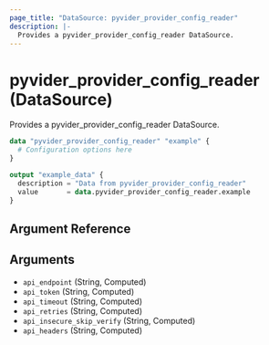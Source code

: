 ```yaml
---
page_title: "DataSource: pyvider_provider_config_reader"
description: |-
  Provides a pyvider_provider_config_reader DataSource.
---
```


# pyvider_provider_config_reader (DataSource)

Provides a pyvider_provider_config_reader DataSource.

```terraform
data "pyvider_provider_config_reader" "example" {
  # Configuration options here
}

output "example_data" {
  description = "Data from pyvider_provider_config_reader"
  value       = data.pyvider_provider_config_reader.example
}

```

## Argument Reference

## Arguments

- `api_endpoint` (String, Computed)
- `api_token` (String, Computed)
- `api_timeout` (String, Computed)
- `api_retries` (String, Computed)
- `api_insecure_skip_verify` (String, Computed)
- `api_headers` (String, Computed)

